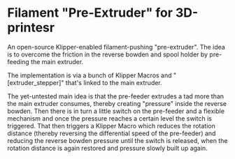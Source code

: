 # Filament "Pre-Extruder" for 3D-printesr

An open-source Klipper-enabled filament-pushing "pre-extruder". The idea is to overcome the friction in the reverse bowden and spool holder by pre-feeding the main extruder.

The implementation is via a bunch of Klipper Macros and "[extruder_stepper]" that's linked to the main extruder.

The yet-untested main idea is that the pre-feeder extrudes a tad more than the main extruder consumes, thereby creating "pressure" inside the reverse bowden. Then there is in turn a little switch on the pre-feeder and a flexible mechanism and once the pressure reaches a certain level the switch is triggered. That then triggers a Klipper Macro which reduces the rotation distance (thereby reversing the differential speed of the pre-feeder) and reducing the reverse bowden pressure until the switch is released, when the rotation distance is again restored and pressure slowly built up again.
